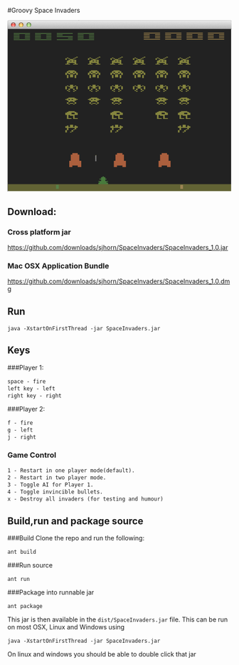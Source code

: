 #Groovy Space Invaders

![Groovy Space Invaders](https://github.com/sjhorn/SpaceInvaders/raw/master/gfx/GroovySpaceInvader.png)

## Download:

### Cross platform jar
<https://github.com/downloads/sjhorn/SpaceInvaders/SpaceInvaders_1.0.jar>

### Mac OSX Application Bundle
<https://github.com/downloads/sjhorn/SpaceInvaders/SpaceInvaders_1.0.dmg>

## Run

````
java -XstartOnFirstThread -jar SpaceInvaders.jar
````

## Keys

###Player 1:

````
space - fire
left key - left
right key - right
````

###Player 2: 

````
f - fire
g - left 
j - right
````

### Game Control
````
1 - Restart in one player mode(default).
2 - Restart in two player mode.
3 - Toggle AI for Player 1.
4 - Toggle invincible bullets.
x - Destroy all invaders (for testing and humour)
````


## Build,run and package source

###Build
Clone the repo and run the following:
````
ant build
````

###Run source
````
ant run
````

###Package into runnable jar

````
ant package
````

This jar is then available in the `dist/SpaceInvaders.jar` file. This can be run on most OSX, Linux and Windows using
````
java -XstartOnFirstThread -jar SpaceInvaders.jar
````
On linux and windows you should be able to double click that jar

